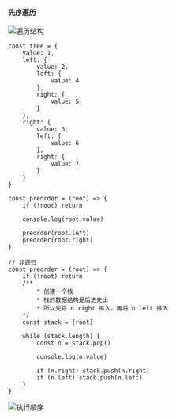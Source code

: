 #### 先序遍历
![遍历结构](https://pic.imgdb.cn/item/5f20da5014195aa594ebb041.jpg)

```
const tree = {
    value: 1,
    left: {
        value: 2,
        left: {
            value: 4
        },
        right: {
            value: 5
        }
    },
    right: {
        value: 3,
        left: {
            value: 6
        },
        right: {
            value: 7
        }
    }
}

const preorder = (root) => {
    if (!root) return

    console.log(root.value)
    
    preorder(root.left)
    preorder(root.right)
}

// 非递归
const preorder = (root) => {
    if (!root) return
    /**
        * 创建一个栈
        * 栈的数据结构是后进先出
        * 所以先将 n.right 推入，再将 n.left 推入
    */
    const stack = [root]

    while (stack.length) {
        const n = stack.pop()
        
        console.log(n.value)

        if (n.right) stack.push(n.right)
        if (n.left) stack.push(n.left)
    }
}
```

![执行顺序](https://pic.imgdb.cn/item/5f20dab114195aa594ec21e1.jpg)